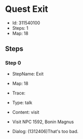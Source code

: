 # Quest Exit

- Id: 311540100
- Steps: 1
- Map: 18

## Steps

### Step 0
- StepName:  Exit
- Map:  18
- Trace:  
- Type:  talk
- Content:  visit
- Visit NPC 1592, Bonin Magnus

- Dialog: (1312406)That's too bad.



